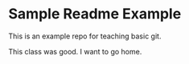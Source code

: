 # Sample Readme Example

This is an example repo for teaching basic git.


This class was good. I want to go home.